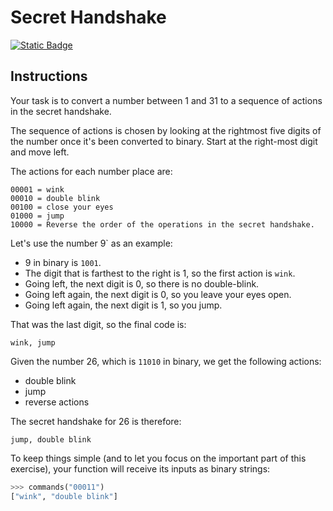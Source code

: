 # Secret Handshake
[![Static Badge](https://img.shields.io/badge/Link-To%20Exercise-blue)](https://exercism.org/tracks/python/exercises/secret-handshake)

## Instructions

Your task is to convert a number between 1 and 31 to a sequence of actions in 
the secret handshake.

The sequence of actions is chosen by looking at the rightmost five digits of 
the number once it's been converted to binary. Start at the right-most digit 
and move left.

The actions for each number place are:

```
00001 = wink
00010 = double blink
00100 = close your eyes
01000 = jump
10000 = Reverse the order of the operations in the secret handshake.
```

Let's use the number 9` as an example:

* 9 in binary is `1001`.
* The digit that is farthest to the right is 1, so the first action is `wink`.
* Going left, the next digit is 0, so there is no double-blink.
* Going left again, the next digit is 0, so you leave your eyes open.
* Going left again, the next digit is 1, so you jump.

That was the last digit, so the final code is:

```
wink, jump
```

Given the number 26, which is `11010` in binary, we get the following actions:

* double blink
* jump
* reverse actions

The secret handshake for 26 is therefore:

```
jump, double blink
```

To keep things simple (and to let you focus on the important part of this 
exercise), your function will receive its inputs as binary strings:

```python
>>> commands("00011")
["wink", "double blink"]
```